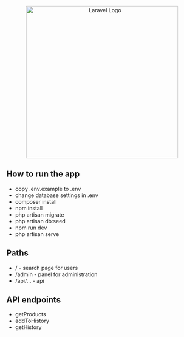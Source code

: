 <p align="center"><a href="https://laravel.com" target="_blank"><img src="https://raw.githubusercontent.com/laravel/art/master/logo-lockup/5%20SVG/2%20CMYK/1%20Full%20Color/laravel-logolockup-cmyk-red.svg" width="400" alt="Laravel Logo"></a></p>

## How to run the app
- copy .env.example to .env
- change database settings in .env
- composer install
- npm install
- php artisan migrate
- php artisan db:seed
- npm run dev
- php artisan serve

## Paths
- / - search page for users
- /admin - panel for administration
- /api/... - api

## API endpoints
- getProducts
- addToHistory
- getHistory

